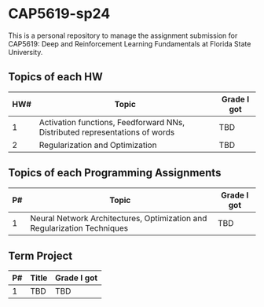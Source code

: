 # CAP5619-sp24

This is a personal repository to manage the assignment submission for CAP5619: Deep and Reinforcement Learning Fundamentals at Florida State University.

## Topics of each HW

|HW#|Topic|Grade I got|
|----|----|----|
|1|Activation functions, Feedforward NNs, Distributed representations of words|TBD|
|2|Regularization and Optimization|TBD|

## Topics of each Programming Assignments

|P#|Topic|Grade I got|
|----|----|----|
|1|Neural Network Architectures, Optimization and Regularization Techniques|TBD|

## Term Project

|P#|Title|Grade I got|
|----|----|----|
|1|TBD|TBD|
